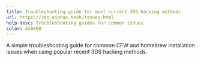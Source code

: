 ```yaml
---
title: Troubleshooting guide for most current 3DS hacking methods
url: https://3ds.eiphax.tech/issues.html
help-desc: Troubleshooting guides for common issues
color: A2BAE0
---
```


A simple troubleshooting guide for common CFW and homebrew installation issues when using popular recent 3DS hacking methods.
